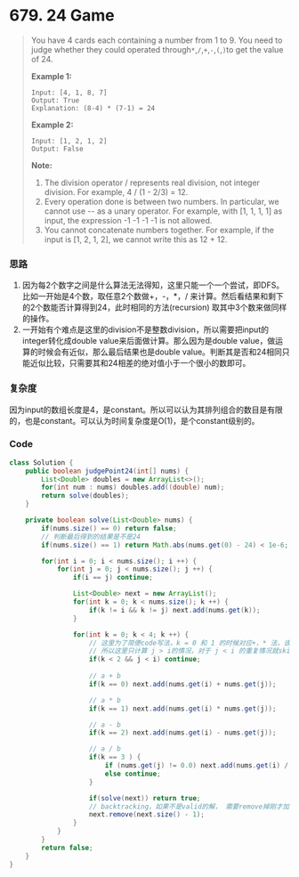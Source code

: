 # 679. 24 Game

> You have 4 cards each containing a number from 1 to 9. You need to judge whether they could operated through`*`,`/`,`+`,`-`,`(`,`)`to get the value of 24.
>
> **Example 1:**
>
> ```
> Input: [4, 1, 8, 7]
> Output: True
> Explanation: (8-4) * (7-1) = 24
> ```
>
> **Example 2:**
>
> ```
> Input: [1, 2, 1, 2]
> Output: False
> ```
>
> **Note:**
>
> 1. The division operator / represents real division, not integer division. For example, 4 / \(1 - 2/3\) = 12.
> 2. Every operation done is between two numbers. In particular, we cannot use -- as a unary operator. For example, with     \[1, 1, 1, 1\] as input, the expression -1 -1 -1 -1 is not allowed.
> 3. You cannot concatenate numbers together. For example, if the input is \[1, 2, 1, 2\], we cannot write this as 12 + 12.

### 思路

1. 因为每2个数字之间是什么算法无法得知，这里只能一个一个尝试，即DFS。比如一开始是4个数，取任意2个数做+，-，\*，/ 来计算。然后看结果和剩下的2个数能否计算得到24，此时相同的方法\(recursion\) 取其中3个数来做同样的操作。
2. 一开始有个难点是这里的division不是整数division，所以需要把input的integer转化成double value来后面做计算。那么因为是double value，做运算的时候会有近似，那么最后结果也是double value。判断其是否和24相同只能近似比较，只需要其和24相差的绝对值小于一个很小的数即可。

### 复杂度

因为input的数组长度是4，是constant。所以可以认为其排列组合的数目是有限的，也是constant。可以认为时间复杂度是O\(1\)，是个constant级别的。

### Code

```java
class Solution {
    public boolean judgePoint24(int[] nums) {
        List<Double> doubles = new ArrayList<>();
        for(int num : nums) doubles.add((double) num);
        return solve(doubles);
    }

    private boolean solve(List<Double> nums) {
        if(nums.size() == 0) return false;
        // 判断最后得到的结果是不是24
        if(nums.size() == 1) return Math.abs(nums.get(0) - 24) < 1e-6;

        for(int i = 0; i < nums.size(); i ++) {
            for(int j = 0; j < nums.size(); j ++) {
                if(i == j) continue;

                List<Double> next = new ArrayList();
                for(int k = 0; k < nums.size(); k ++) {
                    if(k != i && k != j) next.add(nums.get(k));
                }

                for(int k = 0; k < 4; k ++) {
                    // 这里为了简便code写法，k = 0 和 1 的时候对应+，* 法，该2种方法是相互对称的
                    // 所以这里只计算 j > i的情况，对于 j < i 的重复情况就skip掉了
                    if(k < 2 && j < i) continue;
                    
                    // a + b
                    if(k == 0) next.add(nums.get(i) + nums.get(j));

                    // a * b
                    if(k == 1) next.add(nums.get(i) * nums.get(j));

                    // a - b
                    if(k == 2) next.add(nums.get(i) - nums.get(j));

                    // a / b
                    if(k == 3 ) {
                        if (nums.get(j) != 0.0) next.add(nums.get(i) / nums.get(j));
                        else continue;
                    }

                    if(solve(next)) return true;
                    // backtracking，如果不是valid的解， 需要remove掉刚才加入的double number，继续计算下一种可能性
                    next.remove(next.size() - 1);
                }
            }
        }
        return false;
    }
}
```



